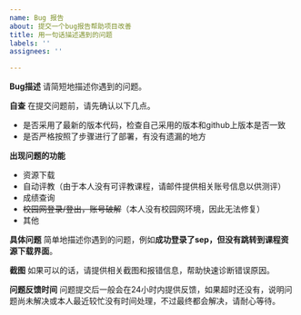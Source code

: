 ```yaml
---
name: Bug 报告
about: 提交一个bug报告帮助项目改善
title: 用一句话描述遇到的问题
labels: ''
assignees: ''

---
```


**Bug描述**
请简短地描述你遇到的问题。

**自查**
在提交问题前，请先确认以下几点。
- 是否采用了最新的版本代码，检查自己采用的版本和github上版本是否一致
- 是否严格按照了步骤进行了部署，有没有遗漏的地方

**出现问题的功能**
- 资源下载
- 自动评教（由于本人没有可评教课程，请邮件提供相关账号信息以供测评）
- 成绩查询
- ~~校园网登录/登出，账号破解~~（本人没有校园网环境，因此无法修复）
- 其他

**具体问题**
简单地描述你遇到的问题，例如**成功登录了sep，但没有跳转到课程资源下载界面**。

**截图**
如果可以的话，请提供相关截图和报错信息，帮助快速诊断错误原因。

**问题反馈时间**
问题提交后一般会在24小时内提供反馈，如果超时还没有，说明问题尚未解决或本人最近较忙没有时间处理，不过最终都会解决，请耐心等待。
